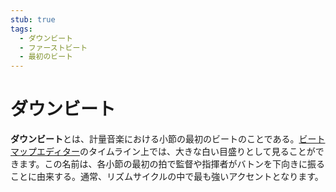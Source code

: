 ```yaml
---
stub: true
tags:
  - ダウンビート
  - ファーストビート
  - 最初のビート
---
```


# ダウンビート

**ダウンビート**とは、計量音楽における小節の最初のビートのことである。[ビートマップエディター](/wiki/Beatmap_Editor)のタイムライン上では、大きな白い目盛りとして見ることができます。この名前は、各小節の最初の拍で監督や指揮者がバトンを下向きに振ることに由来する。通常、リズムサイクルの中で最も強いアクセントとなります。

<!--TODO: Insert lots of links-->
